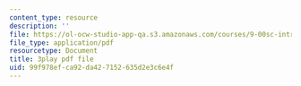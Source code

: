 ```yaml
---
content_type: resource
description: ''
file: https://ol-ocw-studio-app-qa.s3.amazonaws.com/courses/9-00sc-introduction-to-psychology-fall-2011/99f978efca92da427152635d2e3c6e4f_SXzdOK_J-xE.pdf
file_type: application/pdf
resourcetype: Document
title: 3play pdf file
uid: 99f978ef-ca92-da42-7152-635d2e3c6e4f
---
```

